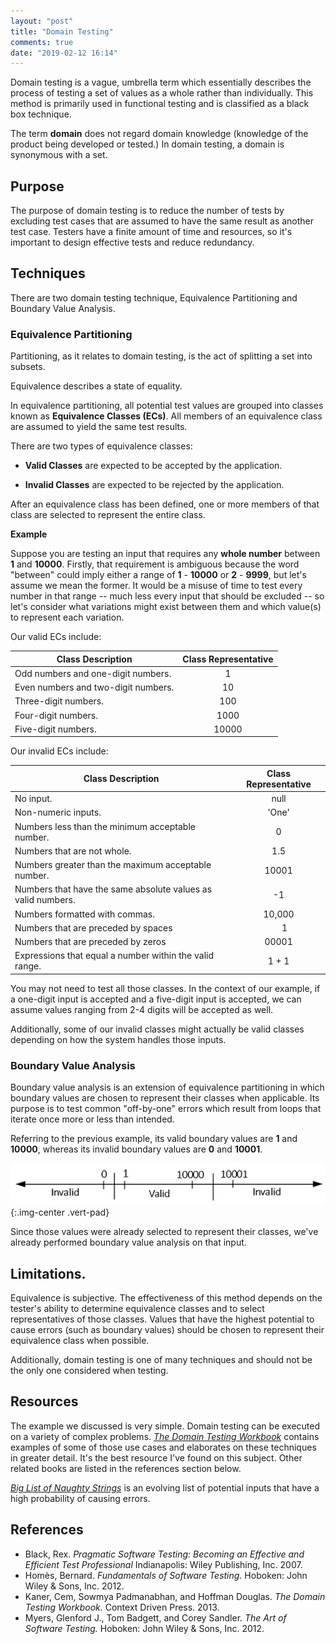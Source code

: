 ```yaml
---
layout: "post"
title: "Domain Testing"
comments: true
date: "2019-02-12 16:14"
---
```


Domain testing is a vague, umbrella term which essentially describes the process of testing a set of values as a whole rather than individually. This method is primarily used in functional testing and is classified as a black box technique.

The term **domain** does not regard domain knowledge (knowledge of the product being developed or tested.) 
In domain testing, a domain is synonymous with a set. 

## Purpose

The purpose of domain testing is to reduce the number of tests by excluding test cases that are assumed to have the same result as another test case. 
Testers have a finite amount of time and resources, so it's important to design effective tests and reduce redundancy.  

## Techniques

There are two domain testing technique, Equivalence Partitioning and Boundary Value Analysis.

### Equivalence Partitioning
  
Partitioning, as it relates to domain testing, is the act of splitting a set into subsets.

Equivalence describes a state of equality.

In equivalence partitioning, all potential test values are grouped into classes known as **Equivalence Classes (ECs)**. All members of an equivalence class are assumed to yield the same test results. 
	
There are two types of equivalence classes:

- **Valid Classes** are expected to be accepted by the application.
	
- **Invalid Classes** are expected to be rejected by the application.

After an equivalence class has been defined, one or more members of that class are selected to represent the entire class. 

**Example**

Suppose you are testing an input that requires any **whole number** between **1** and **10000**. Firstly, that requirement is ambiguous because the word "between" could imply either a range of **1** - **10000** or **2** - **9999**, but let's assume we mean the former. It would be a misuse of time to test every number in that range -- much less every input that should be excluded -- so let's consider what variations might exist between them and which value(s) to represent each variation.

Our valid ECs include:

Class Description                   | Class Representative
------------------------------------|:-------------------:
Odd numbers and one-digit numbers.  |          1
Even numbers and two-digit numbers. |          10
Three-digit numbers.                |         100
Four-digit numbers.                 |         1000
Five-digit numbers.                 |        10000

Our invalid ECs include:

Class Description                                                | Class Representative
-----------------------------------------------------------------|:-------------------:
No input.                                                        |         null
Non-numeric inputs.                                              |        'One'
Numbers less than the minimum acceptable number.                   |          0
Numbers that are not whole.                                      |         1.5
Numbers greater than the maximum acceptable number.                |        10001
Numbers that have the same absolute values as valid numbers. |          -1
Numbers formatted with commas.                                   |        10,000
Numbers that are preceded by spaces  |&nbsp;&nbsp;&nbsp;&nbsp; 1
Numbers that are preceded by zeros  |  00001 
Expressions that equal a number within the valid range.  |  1 + 1

You may not need to test all those classes. In the context of our example, if a one-digit input is accepted and a five-digit input is accepted, we can assume values ranging from 2-4 digits will be accepted as well.

Additionally, some of our invalid classes might actually be valid classes depending on how the system handles those inputs. 

### Boundary Value Analysis

Boundary value analysis is an extension of equivalence partitioning in which boundary values are chosen to represent their classes when applicable. Its purpose is to test common "off-by-one" errors which result from loops that iterate once more or less than intended.

Referring to the previous example, its valid boundary values are **1** and **10000**, whereas its invalid boundary values are **0** and **10001**.  

![border values graph](assets/images/2019/bva.png){:.img-center .vert-pad}

Since those values were already selected to represent their classes, we've already performed boundary value analysis on that input. 

## Limitations.

Equivalence is subjective. The effectiveness of this method depends on the tester's ability to determine equivalence classes and to select representatives of those classes. Values that have the highest potential to cause errors (such as boundary values) should be chosen to represent their equivalence class when possible.  

Additionally, domain testing is one of many techniques and should not be the only one considered when testing.

## Resources

The example we discussed is very simple. Domain testing can be executed on a variety of complex problems. [_The Domain Testing Workbook_](https://www.amazon.com/Domain-Testing-Workbook-Cem-Kaner/dp/0989811905) contains examples of some of those use cases and elaborates on these techniques in greater detail. It's the best resource I've found on this subject. Other related books are listed in the references section below.

[_Big List of Naughty Strings_](https://github.com/minimaxir/big-list-of-naughty-strings/blob/master/blns.txt) is an evolving list of potential inputs that have a high probability of causing errors. 

## References
- Black, Rex. _Pragmatic Software Testing: Becoming an Effective and Efficient Test Professional_ Indianapolis: Wiley Publishing, Inc. 2007. 
- Homès, Bernard. _Fundamentals of Software Testing._ Hoboken: John Wiley & Sons, Inc. 2012.
- Kaner, Cem, Sowmya Padmanabhan, and Hoffman Douglas. _The Domain Testing Workbook._ Context Driven Press. 2013.
- Myers, Glenford J., Tom Badgett, and Corey Sandler. _The Art of Software Testing._ Hoboken: John Wiley & Sons, Inc. 2012.
